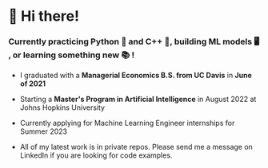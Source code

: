 <!--
**cvaisnor/cvaisnor** is a ✨ _special_ ✨ repository because its `README.md` (this file) appears on your GitHub profile.

Here are some ideas to get you started:

- 🔭 I’m currently working on ...
- 🌱 I’m currently learning ...
- 👯 I’m looking to collaborate on ...
- 🤔 I’m looking for help with ...
- 💬 Ask me about ...
- 📫 How to reach me: ...
- 😄 Pronouns: ...
- ⚡ Fun fact: ...
-->


# 👋 Hi there!
### Currently practicing Python 🐍 and C++ 💾, building ML models 🖥 , or learning something new 📚 !

* I graduated with a __Managerial Economics B.S. from UC Davis__ in __June of 2021__
* Starting a __Master's Program in Artificial Intelligence__ in August 2022 at Johns Hopkins University
* Currently applying for Machine Learning Engineer internships for Summer 2023

* All of my latest work is in private repos. Please send me a message on LinkedIn if you are looking for code examples. 
